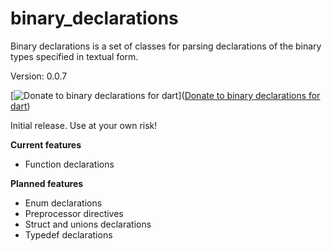 binary_declarations
=====

Binary declarations is a set of classes for parsing declarations of the binary types specified in textual form.

Version: 0.0.7

[![Donate to binary declarations for dart](https://www.paypalobjects.com/webstatic/en_US/btn/btn_donate_pp_142x27.png)](<a href="https://www.paypal.com/cgi-bin/webscr?cmd=_donations&amp;business=binary.dart@gmail.com&amp;item_name=binary.declarations.for.dart&amp;currency_code=USD">Donate to binary declarations for dart</a>)

Initial release. Use at your own risk!

**Current features**

- Function declarations

**Planned features**

- Enum declarations
- Preprocessor directives
- Struct and unions declarations
- Typedef declarations



